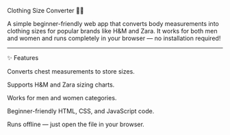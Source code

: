 Clothing Size Converter 👗👕

A simple beginner-friendly web app that converts body measurements into clothing sizes for popular brands like H&M and Zara.
It works for both men and women and runs completely in your browser — no installation required!


---

✨ Features

Converts chest measurements to store sizes.

Supports H&M and Zara sizing charts.

Works for men and women categories.

Beginner-friendly HTML, CSS, and JavaScript code.

Runs offline — just open the file in your browser.
